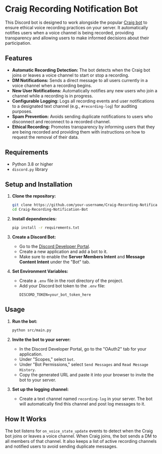 # Craig Recording Notification Bot

This Discord bot is designed to work alongside the popular [Craig bot](https://craig.chat/) to ensure ethical voice recording practices on your server. It automatically notifies users when a voice channel is being recorded, providing transparency and allowing users to make informed decisions about their participation.

## Features

- **Automatic Recording Detection:** The bot detects when the Craig bot joins or leaves a voice channel to start or stop a recording.
- **DM Notifications:** Sends a direct message to all users currently in a voice channel when a recording begins.
- **New User Notifications:** Automatically notifies any new users who join a channel while a recording is in progress.
- **Configurable Logging:** Logs all recording events and user notifications to a designated text channel (e.g., `#recording-log`) for auditing purposes.
- **Spam Prevention:** Avoids sending duplicate notifications to users who disconnect and reconnect to a recorded channel.
- **Ethical Recording:** Promotes transparency by informing users that they are being recorded and providing them with instructions on how to request the removal of their data.

## Requirements

- Python 3.8 or higher
- `discord.py` library

## Setup and Installation

1.  **Clone the repository:**
    ```bash
    git clone https://github.com/your-username/Craig-Recording-Notification-Bot.git
    cd Craig-Recording-Notification-Bot
    ```

2.  **Install dependencies:**
    ```bash
    pip install -r requirements.txt
    ```

3.  **Create a Discord Bot:**
    - Go to the [Discord Developer Portal](https://discord.com/developers/applications).
    - Create a new application and add a bot to it.
    - Make sure to enable the **Server Members Intent** and **Message Content Intent** under the "Bot" tab.

4.  **Set Environment Variables:**
    - Create a `.env` file in the root directory of the project.
    - Add your Discord bot token to the `.env` file:
      ```
      DISCORD_TOKEN=your_bot_token_here
      ```

## Usage

1.  **Run the bot:**
    ```bash
    python src/main.py
    ```

2.  **Invite the bot to your server:**
    - In the Discord Developer Portal, go to the "OAuth2" tab for your application.
    - Under "Scopes," select `bot`.
    - Under "Bot Permissions," select `Send Messages` and `Read Message History`.
    - Copy the generated URL and paste it into your browser to invite the bot to your server.

3.  **Set up the logging channel:**
    - Create a text channel named `recording-log` in your server. The bot will automatically find this channel and post log messages to it.

## How It Works

The bot listens for `on_voice_state_update` events to detect when the Craig bot joins or leaves a voice channel. When Craig joins, the bot sends a DM to all members of that channel. It also keeps a list of active recording channels and notified users to avoid sending duplicate messages.
